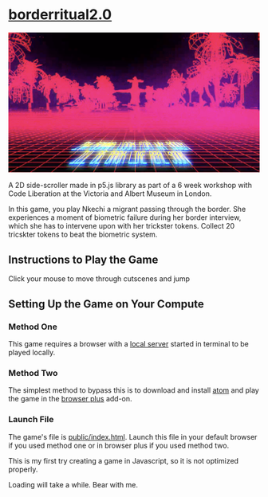 [borderritual2.0]
============================================

![Title](Figure5.png)

A 2D side-scroller made in p5.js library as part of a 6 week workshop with Code Liberation at the Victoria and Albert Museum in London.

In this game, you play Nkechi a migrant passing through the border. She experiences a moment of biometric failure during her border interview, which she has to intervene upon with her trickster tokens. Collect 20 tricskter tokens to beat the biometric system.


Instructions to Play the Game
-------------------------------------------

Click your mouse to move through cutscenes and jump


Setting Up the Game on Your Compute
--------------------------------------------

### Method One

This game requires a browser with a  [local server] started in terminal to be played locally.


### Method Two

The simplest method to bypass this is to download and install [atom] and play the game in the [browser plus] add-on.

### Launch File

The game's file is [public/index.html]. Launch this file in your default browser if you used method one or in browser plus if you used method two.

This is my first try creating a game in Javascript, so it is not optimized properly.

Loading will take a while. Bear with me.




[borderritual2.0]: https://borderritual2.herokuapp.com
[local server]: https://github.com/processing/p5.js/wiki/Local-server
[atom]: https://atom.io 
[browser plus]: https://atom.io/packages/browser-plus
[public/index.html]: https://github.com/tokinifubara/borderritual2.0/blob/master/public/index.html
